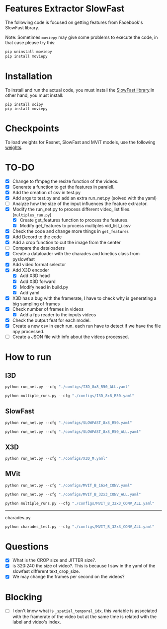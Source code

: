 # Features Extractor SlowFast

The following code is focused on getting features from Facebook's SlowFast library.

Note: Sometimes `moviepy` may give some problems to execute the code, in that case please try this:

```cmd
pip uninstall moviepy
pip install moviepy
```
# Installation

To install and run the actual code, you must install the [SlowFast library](https://github.com/facebookresearch/SlowFast/blob/main/INSTALL.md).In other hand, you must install:

```
pip install scipy
pip install moviepy
```

# Checkpoints

To load weights for Resnet, SlowFast and MViT models, use the following [weights](https://github.com/facebookresearch/SlowFast/blob/main/MODEL_ZOO.md).

# TO-DO

- [X] Change to ffmpeg the resize function of the videos.
- [X] Generate a function to get the features in paralell.
- [X] Add the creation of csv in test.py
- [X] Add args to test.py and add an extra run_net.py (solved with the yaml)
- [ ] Analyze how the size of the input influences the feature extractor.
- [X] Modify the run_net.py to process different video_list files. (`multiples_run.py`)
    - [X] Create get_features function to process the features.
    - [X] Modify get_features to process multiples vid_list_i.csv
- [X] Check the code and change more things in `get_features`
- [X] Add Decord to the code
- [X] Add a crop function to cut the image from the center
- [ ] Compare the dataloaders
- [x] Create a dataloader with the charades and kinetics class from pyslowfast
- [x] Add video format selector
- [x] Add X3D encoder
    - [X] Add X3D head
    - [X] Add X3D forward
    - [X] Modify head in build.py
    - [X] Add yaml
- [X] X3D has a bug with the framerate, I have to check why is generating a big sampling of frames
- [X] Check number of frames in videos
    - [X] Add a fps reader to the inputs videos
- [X] Check the output feat for each model.
- [X] Create a new csv in each run. each run have to detect if we have the file npy processed.
- [ ] Create a JSON file with info about the videos processed.

# How to run

## I3D

```python
python run_net.py --cfg "./configs/I3D_8x8_R50_ALL.yaml"
```

```python
python multiple_runs.py --cfg "./configs/I3D_8x8_R50.yaml"
```


## SlowFast

```python
python run_net.py --cfg "./configs/SLOWFAST_8x8_R50.yaml"
```

```python
python run_net.py --cfg "./configs/SLOWFAST_8x8_R50_ALL.yaml"
```

## X3D

```python
python run_net.py --cfg "./configs/X3D_M.yaml"
```

## MVit

```python
python run_net.py --cfg "./configs/MVIT_B_16x4_CONV.yaml"
```

```python
python run_net.py --cfg "./configs/MVIT_B_32x3_CONV_ALL.yaml"
```

```python
python multiple_runs.py --cfg "./configs/MVIT_B_32x3_CONV_ALL.yaml"
```

---

charades.py

```python
python charades_test.py --cfg "./configs/MVIT_B_32x3_CONV_ALL.yaml"
```

# Questions

- [X] What is the CROP size and JITTER size?.
- [X] is 320:240 the size of video?. This is because I saw in the yaml of the slowfast different text_crop_size.
- [X] We may change the frames per second on the videos?

# Blocking

- [ ] I don't know what is `_spatial_temporal_idx`, this variable is associated with the framerate of the video but at the same time is related with the label and video's index.

